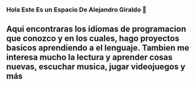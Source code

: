 ### Hola Este Es un Espacio De Alejandro Giraldo 👋


## Aqui encontraras los idiomas de programacion que conozco y en los cuales, hago proyectos basicos aprendiendo a el lenguaje. Tambien me interesa mucho la lectura y aprender cosas nuevas, escuchar musica, jugar videojuegos y más
  


<!--
**AlejoGX/AlejoGX** is a ✨ _special_ ✨ repository because its `README.md` (this file) appears on your GitHub profile.

Here are some ideas to get you started:

- 🔭 I’m currently working on ...
- 🌱 I’m currently learning ...
- 👯 I’m looking to collaborate on ...
- 🤔 I’m looking for help with ...
- 💬 Ask me about ...
- 📫 How to reach me: ...
- 😄 Pronouns: ...
- ⚡ Fun fact: ...
-->
